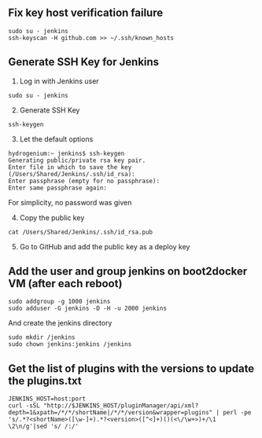## Fix key host verification failure

```
sudo su - jenkins
ssh-keyscan -H github.com >> ~/.ssh/known_hosts
```

## Generate SSH Key for Jenkins

1. Log in with Jenkins user

`sudo su - jenkins`

2. Generate SSH Key

`ssh-keygen`

3. Let the default options

```
hydrogenium:~ jenkins$ ssh-keygen
Generating public/private rsa key pair.
Enter file in which to save the key (/Users/Shared/Jenkins/.ssh/id_rsa):
Enter passphrase (empty for no passphrase):
Enter same passphrase again:
```

For simplicity, no password was given

4. Copy the public key

`cat /Users/Shared/Jenkins/.ssh/id_rsa.pub`

5. Go to GitHub and add the public key as a deploy key

## Add the user and group jenkins on boot2docker VM (after each reboot)

```
sudo addgroup -g 1000 jenkins
sudo adduser -G jenkins -D -H -u 2000 jenkins
```

And create the jenkins directory

```
sudo mkdir /jenkins
sudo chown jenkins:jenkins /jenkins
```

## Get the list of plugins with the versions to update the plugins.txt

```
JENKINS_HOST=host:port
curl -sSL "http://$JENKINS_HOST/pluginManager/api/xml?depth=1&xpath=/*/*/shortName|/*/*/version&wrapper=plugins" | perl -pe 's/.*?<shortName>([\w-]+).*?<version>([^<]+)()(<\/\w+>)+/\1 \2\n/g'|sed 's/ /:/'
```
